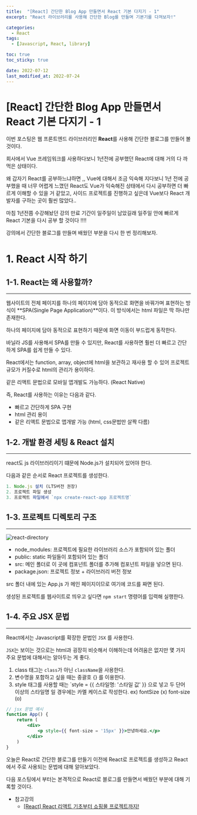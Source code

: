 ```yaml
---
title:  "[React] 간단한 Blog App 만들면서 React 기본 다지기 - 1"
excerpt: "React 라이브러리를 사용해 간단한 Blog를 만들며 기본기를 다져보자!"

categories:
  - React
tags:
  - [Javascript, React, library]

toc: true
toc_sticky: true

date: 2022-07-12
last_modified_at: 2022-07-24
---
```


# [React] 간단한 Blog App 만들면서 React 기본 다지기 - 1

이번 포스팅은 웹 프론트엔드 라이브러리인 **React**를 사용해 간단한 블로그를 만들어 볼 것이다.

회사에서 Vue 프레임워크를 사용하다보니 1년전에 공부했던 React에 대해 거의 다 까먹은 상태이다.

왜 갑자기 React를 공부하느냐하면 ,, Vue에 대해서 조금 익숙해 지다보니 1년 전에 공부했을 때 너무 어렵게 느꼈던 React도 Vue가 익숙해진 상태에서 다시 공부하면 더 빠르게 이해할 수 있을 거 같았고, 사이드 프로젝트를 진행하고 싶은데 Vue보다 React 개발자를 구하는 곳이 훨씬 많았다..

마침 1년전쯤 수강해놨던 강의 만료 기간이 일주일이 남았길래 일주일 안에 빠르게 React 기본을 다시 공부 할 것이다 !!!!

강의에서 간단한 블로그를 만들며 배웠던 부분을 다시 한 번 정리해보자.

# 1. React 시작 하기

## 1-1. React는 왜 사용할까?

---

웹사이트의 전체 페이지를 하나의 페이지에 담아 동적으로 화면을 바꿔가며 표현하는 방식이 **SPA(Single Page Application)**이다. 이 방식에서는 html 파일은 딱 하나만 존재한다.

하나의 페이지에 담아 동적으로 표현하기 때문에 화면 이동이 부드럽게 동작한다.

바닐라 JS를 사용해서 SPA를 만들 수 있지만, React를 사용하면 훨씬 더 빠르고 간단하게 SPA를 쉽게 만들 수 있다.

React에서는 function, array, object에 html을 보관하고 재사용 할 수 있어 프로젝트 규모가 커질수로 html의 관리가 용이하다.

같은 리액트 문법으로 모바일 앱개발도 가능하다. (React Native)

즉, React를 사용하는 이유는 다음과 같다.

- 빠르고 간단하게 SPA 구현
- html 관리 용이
- 같은 리액트 문법으로 앱개발 가능 (html, css문법만 살짝 다름)

## 1-2. 개발 환경 세팅 & React 설치

---

react도 js 라이브러리이기 떄문에 Node.js가 설치되어 있어야 한다.

다음과 같은 순서로 React 프로젝트를 생성한다.

```jsx
1. Node.js 설치 (LTS버전 권장)
2. 프로젝트 파일 생성
3. 프로젝트 파일에서 `npx create-react-app 프로젝트명`
```

## 1-3. 프로젝트 디렉토리 구조

---
![react-directory](https://user-images.githubusercontent.com/71548623/178297488-b0b158c0-6487-4c95-867c-005c557841ca.png)
- node_modules: 프로젝트에 필요한 라이브러리 소스가 포함되어 있는 폴더
- public: static 파일들이 포함되어 있는 폴더
- src: 메인 폴더로 이 곳에 컴포넌트 폴더를 추가해 컴포넌트 파일을 넣으면 된다.
- package.json: 프로젝트 정보 + 라이브러리 버전 정보

src 폴더 내에 있는 App.js 가 메인 페이지이므로 여기에 코드를 짜면 된다.

생성된 프로젝트를 웹사이트로 띄우고 싶다면 `npm start` 명령어를 입력해 실행한다.

## 1-4. 주요 JSX 문법

---

React에서는 Javascript를 확장한 문법인 `JSX` 를 사용한다.

`JSX`는 보이는 것으로는 html과 굉장히 비슷해서 이해하는데 어려움은 없지만 몇 가지 주요 문법에 대해서는 알아두는 게 좋다.

1. class 태그는 `class`가 아닌 `className`을 사용한다.
2. 변수명을 포함하고 싶을 때는 중괄호 {} 를 이용한다.
3. style 태그를 사용할 때는 `style = {{ 스타일명: '스타일 값' }} 으로 넣고 두 단어 이상의 스타일명 일 경우에는 카멜 케이스로 작성한다.
   ex) fontSize (x)
   font-size (o)

```jsx
// jsx 문법 예시
function App() {
    return (
        <div>
            <p style={{ font-size = '15px' }}>안녕하세요.</p>
        </div>
    )
}
```

오늘은 React로 간단한 블로그를 만들기 이전에 React로 프로젝트를 생성하고 React에서 주로 사용되는 문법에 대해 알아보았다.

다음 포스팅에서 부터는 본격적으로 React로 블로그를 만들면서 배웠던 부분에 대해 기록할 것이다.

- 참고강의
  - [[React] React 리액트 기초부터 쇼핑몰 프로젝트까지!](https://codingapple.com/course/react-basic/)
